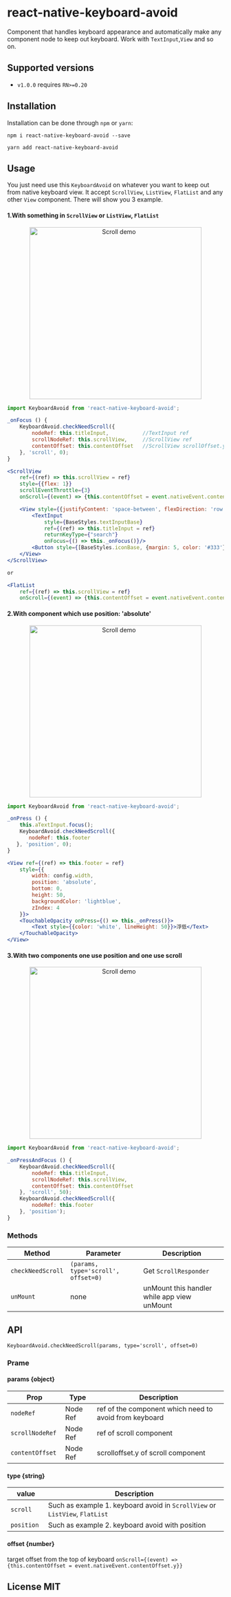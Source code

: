# react-native-keyboard-avoid

Component that handles keyboard appearance and automatically make any component node to keep out keyboard.
Work with `TextInput`,`View` and so on.

## Supported versions
- `v1.0.0` requires `RN>=0.20`

## Installation
Installation can be done through ``npm`` or `yarn`:

```shell
npm i react-native-keyboard-avoid --save
```

```shell
yarn add react-native-keyboard-avoid
```

## Usage
You just need use this `KeyboardAvoid` on whatever you want to keep out from native keyboard view.
It accept `ScrollView`, `ListView`, `FlatList` and any other `View` component. There will show you 3 example.

#### 1.With something in `ScrollView` or `ListView`, `FlatList`

<p align="center">
<img src="https://raw.githubusercontent.com/wiki/APSL/react-native-keyboard-aware-scroll-view/kasv.gif" alt="Scroll demo" width="400">
</p>

```js
import KeyboardAvoid from 'react-native-keyboard-avoid';

_onFocus () {
	KeyboardAvoid.checkNeedScroll({
	    nodeRef: this.titleInput, 		    //TextInput ref
	    scrollNodeRef: this.scrollView,     //ScrollView ref
	    contentOffset: this.contentOffset   //ScrollView scrollOffset.y
	}, 'scroll', 0);
}
```

```jsx
<ScrollView 
    ref={(ref) => this.scrollView = ref}
    style={{flex: 1}}
    scrollEventThrottle={3}
    onScroll={(event) => {this.contentOffset = event.nativeEvent.contentOffset.y}}>

    <View style={{justifyContent: 'space-between', flexDirection: 'row'}}>
        <TextInput
            style={BaseStyles.textInputBase}
            ref={(ref) => this.titleInput = ref}
            returnKeyType={"search"}
            onFocus={() => this._onFocus()}/>
        <Button style={[BaseStyles.iconBase, {margin: 5, color: '#333'}]}>Search</Button>
    </View>
</ScrollView>

or 

<FlatList
    ref={(ref) => this.scrollView = ref}
    onScroll={(event) => {this.contentOffset = event.nativeEvent.contentOffset.y;}}/>
```

#### 2.With component which use position: 'absolute'

<p align="center">
<img src="https://raw.githubusercontent.com/wiki/APSL/react-native-keyboard-aware-scroll-view/kasv.gif" alt="Scroll demo" width="400">
</p>

```js
import KeyboardAvoid from 'react-native-keyboard-avoid';

_onPress () {
	this.aTextInput.focus();
	KeyboardAvoid.checkNeedScroll({
       nodeRef: this.footer
   }, 'position', 0);
}
```

```jsx
<View ref={(ref) => this.footer = ref}
    style={{
        width: config.width, 
        position: 'absolute', 
        bottom: 0, 
        height: 50,
        backgroundColor: 'lightblue',
        zIndex: 4
    }}>
    <TouchableOpacity onPress={() => this._onPress()}>
    	<Text style={{color: 'white', lineHeight: 50}}>浮低</Text>
    </TouchableOpacity>
</View>
```

#### 3.With two components one use position and one use scroll
<p align="center">
<img src="https://raw.githubusercontent.com/wiki/APSL/react-native-keyboard-aware-scroll-view/kasv.gif" alt="Scroll demo" width="400">
</p>

```js
import KeyboardAvoid from 'react-native-keyboard-avoid';

_onPressAndFocus () {
	KeyboardAvoid.checkNeedScroll({
        nodeRef: this.titleInput, 
        scrollNodeRef: this.scrollView, 
        contentOffset: this.contentOffset
    }, 'scroll', 50);
    KeyboardAvoid.checkNeedScroll({
        nodeRef: this.footer
    }, 'position');
}
```


### Methods

| **Method** | **Parameter** | **Description** |
|------------|---------------|-----------------|
| `checkNeedScroll` | `(params, type='scroll', offset=0)` | Get `ScrollResponder` |
| `unMount` | none | unMount this handler while app view unMount |

## API
`KeyboardAvoid.checkNeedScroll(params, type='scroll', offset=0)`
### Prame

#### params {object}
| **Prop** | **Type** | **Description** |
|----------|----------|-----------------|
| `nodeRef ` | Node Ref | ref of the component which need to avoid from keyboard |
| `scrollNodeRef ` | Node Ref | ref of scroll component |
| `contentOffset ` | Node Ref | scrolloffset.y of scroll component |

#### type {string}
| **value** | **Description** |
|----------|----------|
| `scroll` | Such as example 1. keyboard avoid in `ScrollView` or `ListView`, `FlatList` |
| `position ` | Such as example 2. keyboard avoid with position |

#### offset {number} 
target offset from the top of keyboard
`onScroll={(event) => {this.contentOffset = event.nativeEvent.contentOffset.y}}`


## License MIT